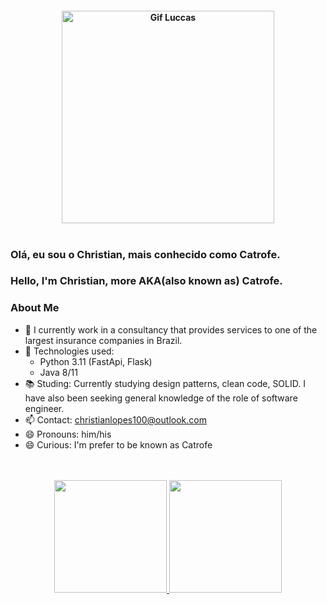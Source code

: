 <h4 align="center">
<img align=""  height="340" alt="Gif Luccas" src="https://cdn.discordapp.com/attachments/908514004501164053/930186421094973440/68747470733a2f2f692e696d6775722e636f6d2f6f7432727461532e676966.gif">
<br>
<br>


### Olá, eu sou o Christian, mais conhecido como Catrofe.
### Hello, I'm Christian, more AKA(also known as) Catrofe.
  
### About Me

- 🔭 I currently work in a consultancy that provides services to one of the largest insurance companies in Brazil.
- 🔭 Technologies used:
     - Python 3.11 (FastApi, Flask)
     - Java 8/11
- 📚 Studing: Currently studying design patterns, clean code, SOLID. I have also been seeking general knowledge of the role of software engineer.
- 📫 Contact: christianlopes100@outlook.com
- 😄 Pronouns: him/his
- 😄 Curious: I'm prefer to be known as Catrofe
<br>
<br>

<div align="center">
  <a href="https://github.com/Catrofe">
  <img height="180em" src="https://github-readme-stats.vercel.app/api?username=Catrofe&show_icons=true&theme=dracula&include_all_commits=true&count_private=true"/>
  <img height="180em" src="https://github-readme-stats.vercel.app/api/top-langs/?username=Catrofe&layout=compact&langs_count=7&theme=dracula"/>
</div>



